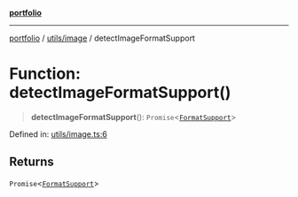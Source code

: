 [**portfolio**](../../../README.md)

***

[portfolio](../../../modules.md) / [utils/image](../README.md) / detectImageFormatSupport

# Function: detectImageFormatSupport()

> **detectImageFormatSupport**(): `Promise`\<[`FormatSupport`](../interfaces/FormatSupport.md)\>

Defined in: [utils/image.ts:6](https://github.com/tnorlund/Portfolio/blob/d50b4d6838d2ad360095a2cda6d43d44c398b00a/portfolio/utils/image.ts#L6)

## Returns

`Promise`\<[`FormatSupport`](../interfaces/FormatSupport.md)\>
